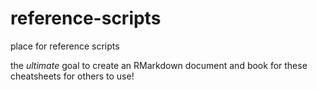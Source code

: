 # reference-scripts
place for reference scripts

the *ultimate* goal to create an RMarkdown document and book for these cheatsheets for others to use!
